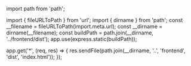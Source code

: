
import path from 'path';

import { fileURLToPath } from 'url';
import { dirname } from 'path';
const __filename = fileURLToPath(import.meta.url);
const __dirname = dirname(__filename);
const buildPath = path.join(__dirname, '../frontend/dist');
app.use(express.static(buildPath));

app.get('*', (req, res) => { res.sendFile(path.join(__dirname, '..', 'frontend', 'dist', 'index.html')); });
